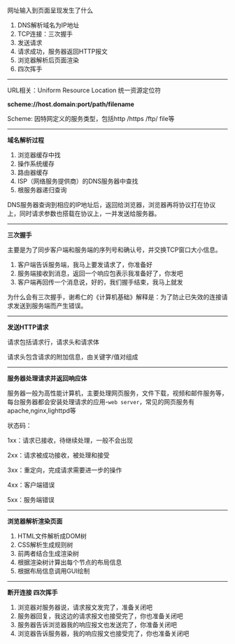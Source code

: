 网址输入到页面呈现发生了什么

1. DNS解析域名为IP地址
2. TCP连接：三次握手
3. 发送请求
4. 请求成功，服务器返回HTTP报文
5. 浏览器解析后页面渲染
6. 四次挥手

***

URL相关：Uniform Resource Location 统一资源定位符

**scheme://host.domain:port/path/filename**

Scheme: 因特网定义的服务类型，包括http /https /ftp/ file等

***

**域名解析过程**

1. 浏览器缓存中找
2. 操作系统缓存
3. 路由器缓存
4. ISP（网络服务提供商）的DNS服务器中查找
5. 根服务器递归查询

DNS服务器查询到相应的IP地址后，返回给浏览器，浏览器再将协议打在协议上，同时请求参数也搭载在协议上，一并发送给服务器。

***

**三次握手**

主要是为了同步客户端和服务端的序列号和确认号，并交换TCP窗口大小信息。

1. 客户端告诉服务端，我马上要发请求了，你准备好
2. 服务端接收到消息，返回一个响应包表示我准备好了，你发吧
3. 客户端再回传一个消息说，好的，我们握手结束，我马上就发

为什么会有三次握手，谢希仁的《计算机基础》解释是：为了防止已失效的连接请求发送到服务端而产生错误。

***

**发送HTTP请求**

请求包括请求行，请求头和请求体

请求头包含请求的附加信息，由关键字/值对组成

***

**服务器处理请求并返回响应体**

服务器一般为高性能计算机，主要处理网页服务，文件下载，视频和邮件服务等，每台服务器都会安装处理请求的应用-`web server`，常见的网页服务有apache,nginx,lighttpd等

状态码：

1xx：请求已接收，待继续处理，一般不会出现

2xx：请求被成功接收，被处理和接受

3xx：重定向，完成请求需要进一步的操作

4xx：客户端错误

5xx：服务端错误

***

**浏览器解析渲染页面**

1. HTML文件解析成DOM树
2. CSS解析生成规则树
3. 前两者结合生成渲染树
4. 根据渲染树计算出每个节点的布局信息
5. 根据布局信息调用GUI绘制

***

**断开连接  四次挥手**

1. 浏览器对服务器说，请求报文发完了，准备关闭吧
2. 服务器回复，我这边的请求报文也接受完了，你也准备关闭吧
3. 服务器告诉浏览器我的响应报文也发送完了，你准备关闭吧
4. 浏览器告诉服务器，我的响应报文也接受完了，你也准备关闭吧
